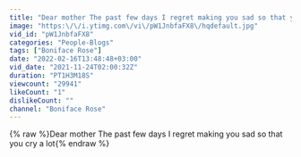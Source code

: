 ```yaml
---
title: "Dear mother The past few days I regret making you sad so that you cry a lot"
image: "https:\/\/i.ytimg.com\/vi\/pW1JnbfaFX8\/hqdefault.jpg"
vid_id: "pW1JnbfaFX8"
categories: "People-Blogs"
tags: ["Boniface Rose"]
date: "2022-02-16T13:48:48+03:00"
vid_date: "2021-11-24T02:00:32Z"
duration: "PT1H3M18S"
viewcount: "29941"
likeCount: "1"
dislikeCount: ""
channel: "Boniface Rose"
---
```

{% raw %}Dear mother The past few days I regret making you sad so that you cry a lot{% endraw %}
